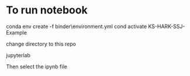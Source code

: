 # To run notebook

conda env create -f binder\environment.yml
cond activate KS-HARK-SSJ-Example

change directory to this repo

jupyterlab

Then select the ipynb file
